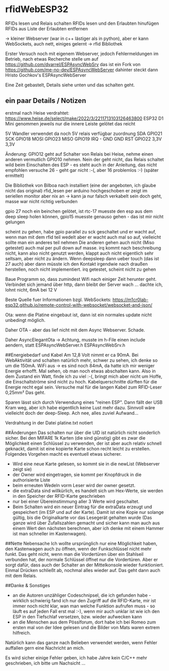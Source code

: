 # rfidWebESP32

RFIDs lesen und Relais schalten
RFIDs lesen und den Erlaubten hinufügen
RFIDs aus Liste der Erlaubten entfernen 

-> kleiner Webserver (war in c++ lästiger als in python), aber er kann WebSockets, auch nett, einiges gelernt 
-> rfid Bibliothek

Erster Versuch noch mit eigenem Webserver, jedoch Fehlermeldungen im Betrieb, nach etwas Recherche stelle um
auf https://github.com/dvarrel/ESPAsyncWebSrv das ist ein Fork von https://github.com/me-no-dev/ESPAsyncWebServer
dahinter steckt dann Hristo Gochkov's ESPAsyncWebServer

Eine Zeit gebastelt, Details siehe unten und das schalten geht.


## ein paar Details / Notizen
erstmal nach Heise verdrahtet:
https://www.heise.de/select/make/2022/3/2211713103126463800
ESP32 D1 Mini genommen jeweils nur die innere Leiste gelötet
das reicht


5V Wandler verwendet da noch 5V relais verfügbar
zuordnung
SDA 	GPIO21
SCK 	GPIO18
MOSI 	GPIO23
MISO 	GPIO19
IRQ 	-
GND 	GND
RST 	GPIO22
3,3V 	3,3V 

Änderung: GPIO12 geht auf Schalter von Relais bei Heise, nehme einen 
anderen vermutlich GPIO10 nehmen. Nein der geht nicht, das Relais 
schaltet wild beim Einschalten des ESP - es steht auch in der Anleitung, das nicht 
empfohlen
versuche 26 - geht gar nicht :-(, aber 16 problemlos :-) (später ermittelt)

Die Bibliothek von Bilboa nach installiert (eine der angeboten, ich glaube nicht das original) 
rfid_lesen per arduino hochgeschoben er zeigt im seriellen monitor aber nix an
-> kann ja nur falsch verkabelt sein doch geht, masse war nicht richtig verbunden


gpio 27 noch ein beinchen gelötet, ist rtc-17 muesste den esp aus dem deep sleep 
holen können, gpio15 muesste genauso gehen - das ist mir nicht gelungen  

scheint zu gehen, habe gpio parallel zu sck geschaltet und er wacht auf, wenn man 
mit dem rfid teil wedelt aber er wacht auch mal so auf, vielleicht sollte man 
ein anderes teil nehmen 
Die anderen gehen auch nicht (Miso getestet) auch mal per pull down auf masse.
irq kommt nach beschreibung nicht, kann also nicht genutzt werden, klappt auch nicht 
eigentlich sehr seltsam, aber nicht zu ändern. Wenn deepsleep dann ueber touch (das ist 27 auch)
aber dann müsste ich den Kontakt irgendwie nach draußen herstellen, noch nicht implementiert.
irq getestet, scheint nicht zu gehen 

Baue Programm so, dass zumindest Wifi nach einiger Zeit herunter geht. 
Verbindet sich jemand über http, dann bleibt der Server wach ... dachte ich, lohnt nicht, 6mA bei 12 V 

Beste Quelle fuer Informationen bzgl. WebSockets: https://m1cr0lab-esp32.github.io/remote-control-with-websocket/websocket-and-json/

Ota: wenn die Platine eingebaut ist, dann ist ein normales update nicht unbedingt möglich. 

Daher OTA - aber das lief nicht mit dem Async Webserver. Schade. 

Daher AsyncElegantOta -> Achtung, musste im h-File einen include aendern, statt ESPAsyncWebServer.h ESPAsyncWebSrv.h

##Energiebedarf und Kabel
Am 12,8 Volt nimmt er ca 90mA. Bei WebAktivität und schalten natürlich mehr, schwer zu sehen, ich denke so um die 150mA.
WiFi aus -> es sind noch 84mA, da hatte ich mir weniger Energie erhofft. Mal sehen, ob man noch etwas abschalten kann.
Also in dem Zustand ein Watt, finde ich zu viel :-(, bringt mich aber nicht um 
Hoffe, die Einschaltströme sind nicht zu hoch.
Kabelquerschnitte dürften für die Energie recht egal sein. Versuche mal für die langen Kabel zum RFID-Leser 0,25mm²
Das geht. 

Sparen lässt sich durch Verwendung eines "reinen ESP". Dann fällt der USB Kram weg, aber ich habe eigentlich keine
Lust mehr dazu. Sinnvoll wäre vielleicht doch der deep-Sleep. Ach nee, alles zuviel Aufwand...

Verdrahtung in der Datei platine.txt notiert

##Änderungen
Das schalten nur über die UID ist natürlich nicht sonderlich sicher. Bei den MIFARE 1k Karten (die sind günstig) gibt es zwar die Möglichkeit
einen Schlüssel zu verwenden, der ist aber auch relativ schnell geknackt, damit ist eine kopierte Karte schon recht leicht zu erstellen. 
Folgendes Vorgehen macht es eventuell etwas sicherer. 

* Wird eine neue Karte gelesen, so kommt sie in die newList (Webserver zeigt sie)
* der Owner wird eingetragen, sie kommt per Knopfdruck in die authorisierte Liste 
* beim erneuten Wedeln vorm Leser wird der owner gesetzt. 
* die extraData sind willkürlich, es handelt sich um Hex-Werte, sie werden in den Speicher der RFID-Karte geschrieben
* nur bei einer Übereinstimmung aller 3 Werte wird geschaltet. 
* Beim Schalten wird ein neuer Eintrag für die extraData erzeugt und gespeichert (im ESP und auf der Karte). 
  Damit ist eine Kopie nur solange gültig, bis die Originalkarte vor das Lesegerät gehalten wurde
  (Das ganze wird über Zufallszahlen gemacht und sicher kann man auch aus einem Wert den nächsten berechnen, aber ich denke mit einem Hammer ist man schneller im Kastenwagen).

##Nette Nebensache 
Ich wollte ursprünglich nur eine Möglichkeit haben, den Kastenwagen auch zu öffnen, wenn der Funkschlüssel nicht mehr funkt. 
Das geht nicht, wenn man die Vordertüren über ein Stahlseil verbunden hat, der normale Schlüssel öffnet nur die Vordertüren. Aber er sorgt 
dafür, dass auch der Schalter an der Mittelkonsole wieder funktioniert. Einmal Drücken schließt ab, nochmal alles wieder auf. Das geht 
dann auch mit dem Relais.  

##Danke & Sonstiges 

* an die Autoren unzähliger Codeschnipsel, die ich gefunden habe - wirklich schwierig fand ich nur den Zugriff auf die RFID-Karte, mir 
ist immer noch nicht klar, wan man welche Funktion aufrufen muss - so läuft es auf jeden Fall erst mal :-), wenn mir auch unklar ist wie ich 
den ESP in den Tiefschlaf versetzen, bzw. wieder aufwecken kann
* an die Menschen aus dem Pösslforum, dort habe ich bei Romeo zum ersten mal von der Idee gelesen und die Bilder von Mats waren extrem hilfreich. 

Natürlich kann das ganze nach Belieben verwendet werden, wenn Fehler auffallen gern eine Nachricht an mich.

Es wird sicher einige Fehler geben, ich habe Jahre kein C/C++ mehr geschrieben, ich bitte um Nachsicht ...

 
